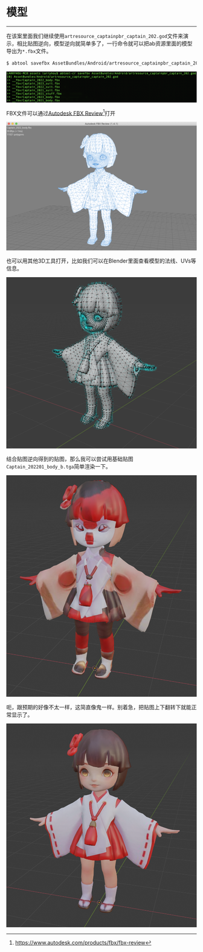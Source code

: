 # 模型
---

在该案里面我们继续使用`artresource_captainpbr_captain_202.god`文件来演示，相比贴图逆向，模型逆向就简单多了，一行命令就可以把ab资源里面的模型导出为`*.fbx`文件。

```bash
$ abtool savefbx AssetBundles/Android/artresource_captainpbr_captain_202.god
```

![](savefbx.png)

FBX文件可以通过[Autodesk FBX Review](https://www.autodesk.com/products/fbx/fbx-review)[^1]打开

![](model-review.png)

也可以用其他3D工具打开，比如我们可以在Blender里面查看模型的法线、UVs等信息。

![](model.png)

结合贴图逆向得到的贴图，那么我可以尝试用基础贴图`Captain_202201_body_b.tga`简单渲染一下。

![](model-basic.png)

呃，跟预期的好像不太一样，这简直像鬼一样。别着急，把贴图上下翻转下就能正常显示了。

![](model-basic-flip.png)


[^1]: https://www.autodesk.com/products/fbx/fbx-review
